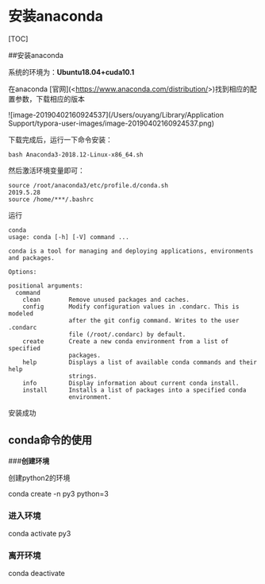 # 安装anaconda

[TOC]

##安装anaconda

系统的环境为：**Ubuntu18.04+cuda10.1**

在anaconda [官网](<<https://www.anaconda.com/distribution/>>)找到相应的配置参数，下载相应的版本

![image-20190402160924537](/Users/ouyang/Library/Application Support/typora-user-images/image-20190402160924537.png)



下载完成后，运行一下命令安装：

```
bash Anaconda3-2018.12-Linux-x86_64.sh
```

然后激活环境变量即可：

```
source /root/anaconda3/etc/profile.d/conda.sh
2019.5.28
source /home/***/.bashrc
```

运行

```
conda
usage: conda [-h] [-V] command ...

conda is a tool for managing and deploying applications, environments and packages.

Options:

positional arguments:
  command
    clean        Remove unused packages and caches.
    config       Modify configuration values in .condarc. This is modeled
                 after the git config command. Writes to the user .condarc
                 file (/root/.condarc) by default.
    create       Create a new conda environment from a list of specified
                 packages.
    help         Displays a list of available conda commands and their help
                 strings.
    info         Display information about current conda install.
    install      Installs a list of packages into a specified conda
                 environment.

```

安装成功



## conda命令的使用

###**创建环境**

创建python2的环境

conda create -n py3 python=3

### 进入环境

conda activate py3

### 离开环境

conda deactivate 
